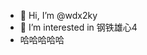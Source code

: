 - 👋 Hi, I’m @wdx2ky
- 👀 I’m interested in 钢铁雄心4
- 哈哈哈哈哈

<!---
wdx2ky/wdx2ky is a ✨ special ✨ repository because its `README.md` (this file) appears on your GitHub profile.
You can click the Preview link to take a look at your changes.
--->
